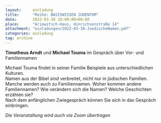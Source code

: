 ```yaml
---
layout:     einladung
title:      "Reihe: BASISWISSEN JUDENTUM"
date:       2022-03-30 18:00:00+00:00
place:      "Ariowitsch-Haus, Hinrichsenstraße 14"
attachment: "einladungen/2022-03-30-JuedischeNamen.pdf"
categories: einladung
tag: archive
---
```


**Timotheus Arndt** und **Michael Touma**
im Gespräch über Vor- und Familiennamen

Michael Touma findet in seiner Familie Beispiele aus unterschiedlichen Kulturen.
<br>
Namen aus der Bibel sind verbreitet, nicht nur in jüdischen Familien.
Manche werden auch zu Familiennamen.
Woher kommen andere Familiennamen?
Wie verändern sich die Namen?
Welche Geschichten erzählen sie?
<br>
Nach dem anfänglichen Zwiegespräch können Sie sich in das Gespräch einbringen.

*Die Veranstaltung wird auch via Zoom übertragen*
